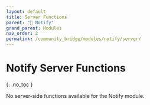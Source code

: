 ```yaml
---
layout: default
title: Server Functions
parent: "🔔 Notify"
grand_parent: Modules
nav_order: 2
permalink: /community_bridge/modules/notify/server/
---
```


# Notify Server Functions
{: .no_toc }

No server-side functions available for the Notify module.